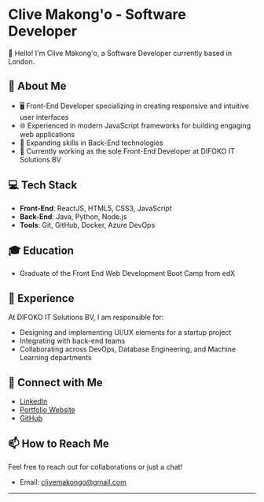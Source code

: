 # Clive Makong'o - Software Developer

👋 Hello! I'm Clive Makong'o, a Software Developer currently based in London.

## 🚀 About Me

- 🖥️ Front-End Developer specializing in creating responsive and intuitive user interfaces
- 🌐 Experienced in modern JavaScript frameworks for building engaging web applications
- 🔧 Expanding skills in Back-End technologies
- 🏢 Currently working as the sole Front-End Developer at DIFOKO IT Solutions BV

## 💻 Tech Stack

- **Front-End**: ReactJS, HTML5, CSS3, JavaScript
- **Back-End**: Java, Python, Node.js
- **Tools**: Git, GitHub, Docker, Azure DevOps

## 🎓 Education

- Graduate of the Front End Web Development Boot Camp from edX

## 🌟 Experience

At DIFOKO IT Solutions BV, I am responsible for:
- Designing and implementing UI/UX elements for a startup project
- Integrating with back-end teams
- Collaborating across DevOps, Database Engineering, and Machine Learning departments

## 🔗 Connect with Me

- [LinkedIn](https://www.linkedin.com/in/clive-makongo)
- [Portfolio Website](https://clivemakongo.netlify.app/)
- [GitHub](https://github.com/Clive-Makongo)

## 📫 How to Reach Me

Feel free to reach out for collaborations or just a chat!

- Email: clivemakongo@gmail.com

---

